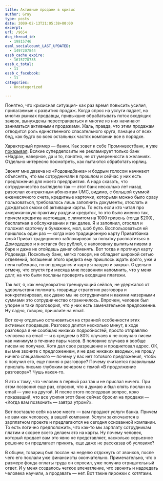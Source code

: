 ```yaml
---
title: Активные продажи в кризис
author: Gray
type: posts
date: 2009-02-13T21:05:38+00:00
excerpt:
url: /9654
dsq_thread_id:
  - 19815746
esml_socialcount_LAST_UPDATED:
  - 1497207844
essb_cache_expire:
  - 1615778735
essb_c_total:
  - 11
essb_c_facebook:
  - 11
categories:
  - Uncategorized

---
```








Понятно, что кризисная ситуация- как раз время повысить усилия, прилагаемые к развитию продаж. Когда спрос на услуги падает, на многих рынках продавцы, привыкшие обрабатывать поток входящих заявок, вынуждены перестраиваться и многие из них начинают заниматься активными продажами. Жаль, правда, что этим продажам отводится роль единственного спасательного круга, панацеи от всех бед, как будто во всех остальных частях компании все в порядке.

Характерный пример &#8212; банки. Как зовет к себе Проминвестбанк, я уже <a href="http://www.searchengines.ru/blog/archives/009638.html" target="_blank">показывал</a>. Всякие супердепозиты не рекламирует только банк &#171;Надра&#187;, наверное, да и то, понятно, не от умеренности в желаниях. Отдельно интересно посмотреть, как пытаются обработать юрлиц.

Звонят мне давеча из &#171;Родовидбанка&#187; и бодрым голосом начинают объяснять, что мы сотрудничали в прошлом и сейчас у них есть предложения для моего предприятия. А надо сказать, что сотрудничество выглядело так &#8212; этот банк несколько лет назад разослал контрактным абонентам UMC, видимо, с большой суммой ежемесячного счета, кредитные карточки, которыми можно было сразу пользоваться, требовалось лишь заполнить документы, отослать и дождаться смски об активации карты. То есть если кто читал про американскую практику раздачи кредиток, то это было именно так, причем кредитка настоящая, с лимитом на 1000 гривень (тогда $200), бесплатная в обслуживании и так далее. Я и заполнил, отослал и положил карточку в бумажник, мол, шоб було. Воспользоваться ей пришлось один раз &#8212; когда мою традиционную карту Приватбанка оный Приват традиционно заблокировал за попытку расплатиться в Домодедово и я остался без рублей, с наполовину выпитым пивом в баре и даже не отойдешь денег обменять. Вот тогда и протянул карту Родовида. Поскольку банк, мягко говоря, не обладает широкой сетью отделений, погашения этого кредита ему пришлось ждать долго, уже и пеня набежала, но он дождался и карту я заодно и закрыл. Отдельно отмечу, что спустя три месяца мне позвонили напомнить, что у меня долг, на что были посланы проверять входящие платежи.

Так вот, я, как неоднократно тренирующий сейлов, не удержался от удовольствия поломать товарищу стратегию разговора и конкретизировал, как давно мы не сотрудничали и какими мизерными суммами это сотрудничество ограничилось. Впрочем, человек был упорен и таки проговорил, что у них есть замечательное предложение. Ну ладно, говорю, пришлите на email.

Вот хочу отдельно остановиться на странной особенности этих активных продавцов. Разговор длится несколько минут, в ходе разговора я не сообщаю никаких подробностей, просто отправляю человека на email &#8212; и в среднем в 80% случаев я не получаю писем как минимум в течение пары часов. В половине случаев я вообще писем не получаю. Хотя дал свое разрешение и продиктовал адрес. ОК, вы мне звоните с предложением, я не даю никаких вводных, не прошу ничего специального &#8212; почему у вас нет готового предложения, чтобы я получил его, еще помня о разговоре? Почему считается правильным прислать письмо глубоким вечером с темой &#171;В продолжение разговора&#187;? Чушь какая-то.

Я это к тому, что человек в первый раз так и не прислал ничего. При этом позвонил еще раз, спросил, что я думаю и был опять послан на email &#8212; уже на другой. И после этого последовал вопрос, ярко показавший, что все усилия этот банк сейчас бросил на продажи &#8212; &#171;Когда вам позвонить &#8212; завтра утром?&#187;.

Вот поставьте себя на мое место &#8212; вам продают услуги банка. Причем не вам как человеку, а вашей компании. Услуги заключаются в зарплатном проекте и предлагаются не сегодня основанной компании. То есть логично предположить, что как-то мы зарплату сотрудникам платим и скорее всего делаем это на карты. Ну почему человек, который продает вам это явно не представляет, насколько серьезное решение он предлагает принять, еще даже не рассказав об условиях?

В общем, товарищ был послан на неделю отдохнуть от звонков, после чего его послали уже финансисты окончательно. Примечательно, что о размере фонда оплаты труда он спросил, уже получив отрицательный ответ. И у меня создалось четкое впечатление, что звонить и надоедать человека научили, а продавать &#8212; нет. Вот такие пирожки с котятами.